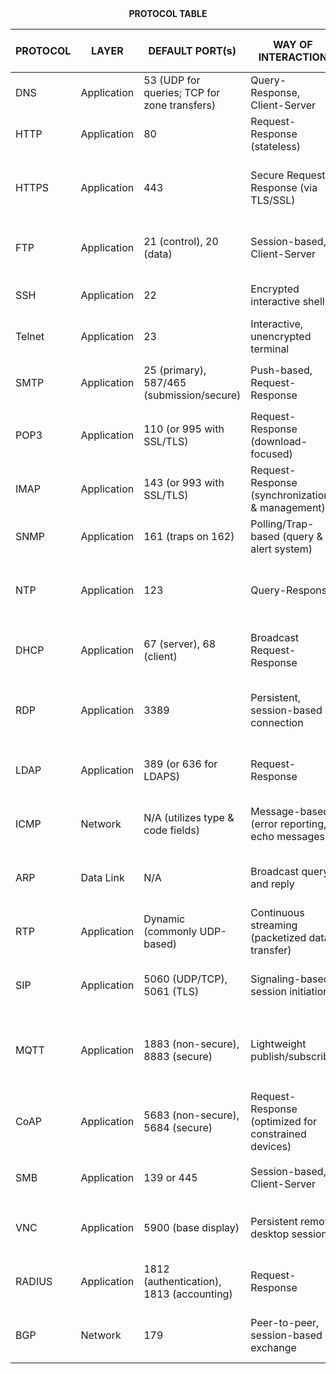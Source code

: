 <center><b>PROTOCOL TABLE</center>

<center>

| PROTOCOL | LAYER       | DEFAULT PORT(s)                               | WAY OF INTERACTION                                | GENERALLY USED IN                                     | INTERACTION METHOD / TOOLS                                 | EXAMPLE COMMAND / STEPS                                                                                               |
|----------|-------------|-----------------------------------------------|---------------------------------------------------|-------------------------------------------------------|-------------------------------------------------------------|-----------------------------------------------------------------------------------------------------------------------|
| DNS      | Application | 53 (UDP for queries; TCP for zone transfers)  | Query-Response, Client-Server                     | Domain name resolution                                | dig, nslookup                                               | `dig example.com` or `nslookup example.com`                                                                           |
| HTTP     | Application | 80                                            | Request-Response (stateless)                      | Web browsing, API communications                      | Web browser, curl, wget, Postman                            | `curl http://example.com`                                                                                             |
| HTTPS    | Application | 443                                           | Secure Request-Response (via TLS/SSL)             | Secure web browsing, e-commerce, online transactions  | Web browser, curl (with TLS), Postman                       | `curl https://example.com`                                                                                            |
| FTP      | Application | 21 (control), 20 (data)                         | Session-based, Client-Server                      | File transfers between systems                         | FTP client, FileZilla, command-line ftp                     | `ftp ftp.example.com`                                                                                                 |
| SSH      | Application | 22                                            | Encrypted interactive shell                       | Secure remote administration & tunneling              | ssh (OpenSSH, PuTTY)                                        | `ssh user@hostname`                                                                                                   |
| Telnet   | Application | 23                                            | Interactive, unencrypted terminal                 | Legacy remote access                                   | telnet command, Netcat                                      | `telnet hostname 80`                                                                                                  |
| SMTP     | Application | 25 (primary), 587/465 (submission/secure)       | Push-based, Request-Response                        | Email transmission                                     | Telnet, swaks, email clients                                | `telnet smtp.example.com 25` (then issue SMTP commands such as EHLO, MAIL FROM, etc.)                                  |
| POP3     | Application | 110 (or 995 with SSL/TLS)                      | Request-Response (download-focused)               | Retrieving emails for offline reading                  | Telnet, email client                                        | `telnet pop.example.com 110`                                                                                          |
| IMAP     | Application | 143 (or 993 with SSL/TLS)                      | Request-Response (synchronization & management)   | Online email management                                | Telnet, IMAP client                                         | `telnet imap.example.com 143`                                                                                         |
| SNMP     | Application | 161 (traps on 162)                             | Polling/Trap-based (query & alert system)         | Network management and monitoring                      | snmpwalk, snmpget (Net-SNMP tools)                            | `snmpwalk -v2c -c public hostname`                                                                                    |
| NTP      | Application | 123                                           | Query-Response                                    | Time synchronization across distributed systems        | ntpq, ntpdate                                               | `ntpq -p` or `ntpdate -q pool.ntp.org`                                                                                |
| DHCP     | Application | 67 (server), 68 (client)                        | Broadcast Request-Response                        | Dynamic IP address assignment                          | DHCP client (e.g., dhclient) and Wireshark                  | Restart your network interface to trigger DHCP; capture details with Wireshark                                      |
| RDP      | Application | 3389                                          | Persistent, session-based connection              | Remote desktop access and control                      | Windows Remote Desktop, rdesktop, Remmina                    | Connect via Remote Desktop or run: `rdesktop hostname`                                                              |
| LDAP     | Application | 389 (or 636 for LDAPS)                         | Request-Response                                  | Directory services & centralized authentication        | ldapsearch, Apache Directory Studio                         | `ldapsearch -x -h ldap.example.com -b "dc=example,dc=com"`                                                          |
| ICMP     | Network     | N/A (utilizes type & code fields)              | Message-based (error reporting, echo messages)    | Network diagnostics (ping, traceroute)                 | ping, traceroute                                             | `ping 8.8.8.8` or `traceroute 8.8.8.8`                                                                               |
| ARP      | Data Link   | N/A                                           | Broadcast query and reply                         | Mapping IP addresses to MAC addresses on LAN           | arp command                                                 | `arp -a`                                                                                                            |
| RTP      | Application | Dynamic (commonly UDP-based)                   | Continuous streaming (packetized data transfer)   | Real-time media streaming (VoIP, video conferencing)   | VoIP softphones, Wireshark                                   | Initiate a call using a softphone and capture the RTP stream with Wireshark                                         |
| SIP      | Application | 5060 (UDP/TCP), 5061 (TLS)                       | Signaling-based session initiation                | VoIP and video conferencing                            | SIP clients (e.g., Linphone, Jitsi), sipsak                  | `sipsak -s sip:destination@sipserver`                                                                               |
| MQTT     | Application | 1883 (non-secure), 8883 (secure)               | Lightweight publish/subscribe                     | IoT communications, telemetry data                     | mosquitto_pub, mosquitto_sub, MQTT Explorer                   | `mosquitto_sub -h broker.example.com -t "topic/test"` then `mosquitto_pub -h broker.example.com -t "topic/test" -m "Hello MQTT"` |
| CoAP     | Application | 5683 (non-secure), 5684 (secure)               | Request-Response (optimized for constrained devices)| IoT and M2M communications                              | coap-client (from libcoap)                                    | `coap-client -m get coap://[::1]/resource`                                                                          |
| SMB      | Application | 139 or 445                                   | Session-based, Client-Server                        | File & printer sharing on local networks               | smbclient, Windows Explorer                                  | `smbclient -L //server` then connect with `smbclient //server/share -U username`                                    |
| VNC      | Application | 5900 (base display)                            | Persistent remote desktop session                 | Remote graphical access and control                   | VNC viewers (e.g., TigerVNC, RealVNC)                         | Connect using a VNC client to `hostname:5900`                                                                       |
| RADIUS   | Application | 1812 (authentication), 1813 (accounting)       | Request-Response                                  | Network authentication, authorization, and accounting  | radtest (from FreeRADIUS toolkit)                             | `radtest username password radius.example.com 0 testing123`                                                         |
| BGP      | Network     | 179                                           | Peer-to-peer, session-based exchange              | Inter-domain routing between ISPs & large networks     | Routers, routing suites (FRR, BIRD), lab simulators           | Configure BGP sessions on routers or via routing software (e.g., FRR configuration)                                   |

</center>